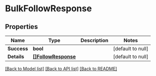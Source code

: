 # BulkFollowResponse

## Properties
Name | Type | Description | Notes
------------ | ------------- | ------------- | -------------
**Success** | **bool** |  | [default to null]
**Details** | [**[]FollowResponse**](FollowResponse.md) |  | [default to null]

[[Back to Model list]](../README.md#documentation-for-models) [[Back to API list]](../README.md#documentation-for-api-endpoints) [[Back to README]](../README.md)

